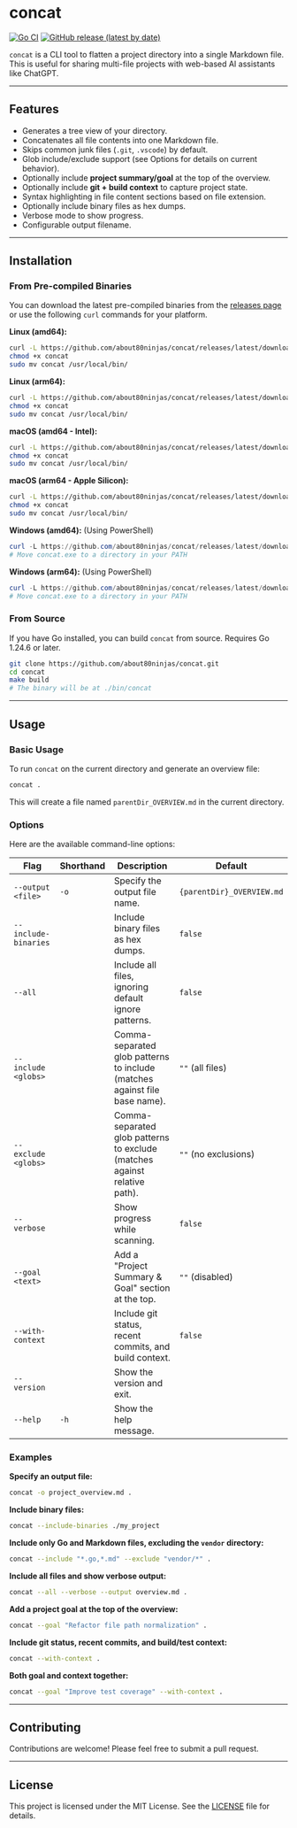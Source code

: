 
# concat

[![Go CI](https://github.com/about80ninjas/concat/actions/workflows/go.yml/badge.svg)](https://github.com/about80ninjas/concat/actions/workflows/go.yml)
[![GitHub release (latest by date)](https://img.shields.io/github/v/release/about80ninjas/concat)](https://github.com/about80ninjas/concat/releases/latest)

`concat` is a CLI tool to flatten a project directory into a single Markdown file. This is useful for sharing multi-file projects with web-based AI assistants like ChatGPT.

---

## Features

-   Generates a tree view of your directory.
-   Concatenates all file contents into one Markdown file.
-   Skips common junk files (`.git`, `.vscode`) by default.
-   Glob include/exclude support (see Options for details on current behavior).
-   Optionally include **project summary/goal** at the top of the overview.
-   Optionally include **git + build context** to capture project state.
-   Syntax highlighting in file content sections based on file extension.
 -   Optionally include binary files as hex dumps.
 -   Verbose mode to show progress.
 -   Configurable output filename.

---

## Installation

### From Pre-compiled Binaries

You can download the latest pre-compiled binaries from the [releases page](https://github.com/about80ninjas/concat/releases/latest) or use the following `curl` commands for your platform.

**Linux (amd64):**

```bash
curl -L https://github.com/about80ninjas/concat/releases/latest/download/concat-linux-amd64 -o concat
chmod +x concat
sudo mv concat /usr/local/bin/
````

**Linux (arm64):**

```bash
curl -L https://github.com/about80ninjas/concat/releases/latest/download/concat-linux-arm64 -o concat
chmod +x concat
sudo mv concat /usr/local/bin/
```

**macOS (amd64 - Intel):**

```bash
curl -L https://github.com/about80ninjas/concat/releases/latest/download/concat-darwin-amd64 -o concat
chmod +x concat
sudo mv concat /usr/local/bin/
```

**macOS (arm64 - Apple Silicon):**

```bash
curl -L https://github.com/about80ninjas/concat/releases/latest/download/concat-darwin-arm64 -o concat
chmod +x concat
sudo mv concat /usr/local/bin/
```

**Windows (amd64):**
(Using PowerShell)

```powershell
curl -L https://github.com/about80ninjas/concat/releases/latest/download/concat-windows-amd64.exe -o concat.exe
# Move concat.exe to a directory in your PATH
```

**Windows (arm64):**
(Using PowerShell)

```powershell
curl -L https://github.com/about80ninjas/concat/releases/latest/download/concat-windows-arm64.exe -o concat.exe
# Move concat.exe to a directory in your PATH
```

### From Source

If you have Go installed, you can build `concat` from source.
Requires Go 1.24.6 or later.

```bash
git clone https://github.com/about80ninjas/concat.git
cd concat
make build
# The binary will be at ./bin/concat
```

-----

## Usage

### Basic Usage

To run `concat` on the current directory and generate an overview file:

```bash
concat .
```

This will create a file named `parentDir_OVERVIEW.md` in the current directory.

### Options

Here are the available command-line options:

| Flag                 | Shorthand | Description                                           | Default                             |
| -------------------- | --------- | ----------------------------------------------------- | ----------------------------------- |
| `--output <file>`    | `-o`      | Specify the output file name.                         | `{parentDir}_OVERVIEW.md`           |
| `--include-binaries` |           | Include binary files as hex dumps.                    | `false`                             |
| `--all`              |           | Include all files, ignoring default ignore patterns.  | `false`                             |
| `--include <globs>`  |           | Comma-separated glob patterns to include (matches against file base name). | `""` (all files)                    |
| `--exclude <globs>`  |           | Comma-separated glob patterns to exclude (matches against relative path). | `""` (no exclusions)                |
| `--verbose`          |           | Show progress while scanning.                         | `false`                             |
| `--goal <text>`      |           | Add a "Project Summary & Goal" section at the top.    | `""` (disabled)                      |
| `--with-context`     |           | Include git status, recent commits, and build context.| `false`                             |
| `--version`          |           | Show the version and exit.                            |                                     |
| `--help`             | `-h`      | Show the help message.                                |                                     |

### Examples

**Specify an output file:**

```bash
concat -o project_overview.md .
```

**Include binary files:**

```bash
concat --include-binaries ./my_project
```

**Include only Go and Markdown files, excluding the `vendor` directory:**

```bash
concat --include "*.go,*.md" --exclude "vendor/*" .
```

**Include all files and show verbose output:**

```bash
concat --all --verbose --output overview.md .
```

**Add a project goal at the top of the overview:**

```bash
concat --goal "Refactor file path normalization" .
```

**Include git status, recent commits, and build/test context:**

```bash
concat --with-context .
```

**Both goal and context together:**

```bash
concat --goal "Improve test coverage" --with-context .
```

-----

## Contributing

Contributions are welcome\! Please feel free to submit a pull request.

-----

## License

This project is licensed under the MIT License. See the [LICENSE](LICENSE) file for details.

